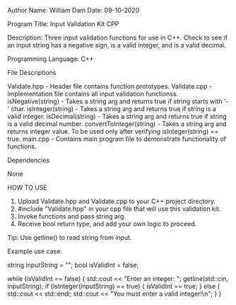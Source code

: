 Author Name: William Dam
Date: 09-10-2020

Program Title: Input Validation Kit CPP

Description: Three input validation functions for use in C++. Check
to see if an input string has a negative sign, is a valid integer, and 
is a valid decimal.

Programming Language: C++

File Descriptions

Validate.hpp - Header file contains function prototypes.
Validate.cpp - Implementation file contains all input validation functionss.
	isNegative(string) - Takes a string arg and returns true if string
	starts with '-' char.
	isInteger(string) - Takes a string arg and returns true if string
	is a valid integer.
	isDecimal(string) - Takes a string arg and returns true if string
	is a valid decimal number.
	convertToInteger(string) - Takes a string arg and returns integer value.
	To be used only after verifying isInteger(string) == true.
main.cpp - Contains main program file to demonstrate functionality of functions.

Dependencies

None

HOW TO USE

1. Upload Validate.hpp and Validate.cpp to your C++ project directory.
2. #include "Validate.hpp" in your cpp file that will use this validation kit.
3. Invoke functions and pass string arg.
4. Receive bool return type, and add your own logic to proceed.

Tip: Use getline() to read string from input.

Example use case:

string inputString = "";
bool isValidInt = false;

while (isValidInt == false) {
	std::cout << "Enter an integer: ";
	getline(std::cin, inputString);
	if (isInteger(inputString) == true) {
		isValidInt == true;
	}
	else {
		std::cout << std::endl;
		std::cout << "You must enter a valid integer!\n";
	}
}
	
